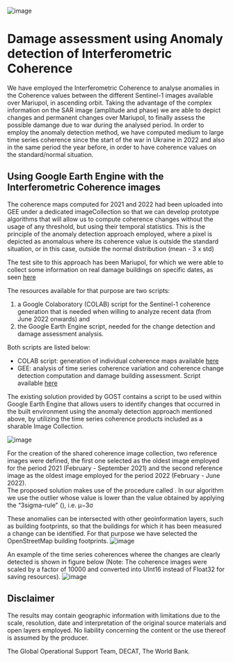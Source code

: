 ![image](https://user-images.githubusercontent.com/20595425/163215124-fa2bb9c3-903f-443b-8a2f-37391595eeef.png)

# Damage assessment using Anomaly detection of Interferometric Coherence

We have employed the Interferometric Coherence to analyse anomalies in the Coherence values between the different Sentinel-1 images available over Mariupol, in ascending orbit.
Taking the advantage of the complex information on the SAR image (amplitude and phase) we are able to depict changes and permanent changes over Mariupol, to finally assess the possible damange due to war during the analysed period.
In order to employ the anomaly detection method, we have computed medium to large time series coherence since the start of the war in Ukraine in 2022 and also in the same period the year before, in order to have coherence values on the standard/normal situation.

## Using Google Earth Engine with the Interferometric Coherence images
The coherence maps computed for 2021 and 2022 had been uploaded into GEE under a dedicated imageCollection so that we can develop prototype algorithms that will allow us to compute coherence changes without the usage of any threshold, but using their temporal statistics.
This is the principle of the anomaly detection approach employed, where a pixel is depicted as anomalous where its coherence value is outside the standard situation, or in this case, outside the normal distribution (mean - 3 x std)

The test site to this approach has been Mariupol, for which we were able to collect some information on real damage buildings on specific dates, as seen [here](README.md)

The resources available for that purpose are two scripts: 
 1) a Google Colaboratory (COLAB) script for the Sentinel-1 coherence generation that is needed when willing to analyze recent data (from June 2022 onwards) and 
 2) the Google Earth Engine script, needed for the change detection and damage assessment analysis. 

Both scripts are listed below: 
- COLAB script: generation of individual coherence maps available [here](https://colab.research.google.com/drive/194RPigw-CW8CWDDdLRfcS6CsL_7_O3Dq?authuser=1)
- GEE: analysis of time series coherence variation and coherence change detection computation and damage building assessment. Script available [here](https://code.earthengine.google.com/726c7579bc7e7950f5403b1bc7d6f40b)

The existing solution provided by GOST contains a script to be used within Google Earth Engine that allows users to identify changes that occurred in the built environment using the anomaly detection approach mentioned above, by utilizing the time series coherence products included as a sharable Image Collection.

![image](https://user-images.githubusercontent.com/20595425/222986395-bff809fc-5342-41e3-9e8c-1e0513dc79ee.png)

For the creation of the shared coherence image collection, two reference images were defined, the first one selected as the oldest image employed for the period 2021 (February - September 2021) and the second reference image as the oldest image employed for the period 2022 (February - June 2022).  
The proposed solution makes use of the procedure called <anomaly detection>. In our algorithm we use the outlier whose value is lower than the value obtained by applying the “3sigma-rule" (), i.e. 
μ−3σ 
 
These anomalies can be intersected with other geoinformation layers, such as building footprints, so that the buildings for which it has been measured a change can be identified. For that purpose we have selected the OpenStreetMap building footprints.
![image](https://user-images.githubusercontent.com/20595425/222986471-01576501-ec58-4c7f-9747-5e1dd7c33724.png)


An example of the time series coherences wheree the changes are clearly detected is shown in figure below (Note: The coherence images were scaled by a factor of 10000 and converted into UInt16 instead of Float32 for saving resources).
![image](https://user-images.githubusercontent.com/20595425/222986497-baa0a72c-1068-4bcc-be9c-f39abaa7c0cd.png)

## Disclaimer
The results may contain geographic information with limitations due to the scale, resolution, date and interpretation of the original source materials and open layers employed. No liability concerning the content or the use thereof is assumed by the producer.

The Global Operational Support Team, DECAT, The World Bank.

